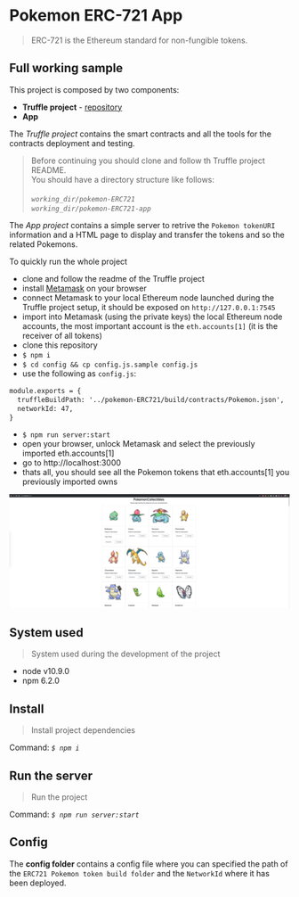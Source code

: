 # Pokemon ERC-721 App
> ERC-721 is the Ethereum standard for non-fungible tokens.

## Full working sample
This project is composed by two components:
- **Truffle project** - [repository](https://github.com/andreafspeziale/pokemon-ERC721)
- **App**

The *Truffle project* contains the smart contracts and all the tools for the contracts deployment and testing.

> Before continuing you should clone and follow th Truffle project README.<br>
> You should have a directory structure like follows:<br><br>
> *`working_dir/pokemon-ERC721`*<br>
> *`working_dir/pokemon-ERC721-app`*<br>

The *App project* contains a simple server to retrive the `Pokemon tokenURI` information and a HTML page to display and transfer the tokens and so the related Pokemons.

To quickly run the whole project
- clone and follow the readme of the Truffle project
- install [Metamask](https://metamask.io/) on your browser
- connect Metamask to your local Ethereum node launched during the Truffle project setup, it should be exposed on `http://127.0.0.1:7545`
- import into Metamask (using the private keys) the local Ethereum node accounts, the most important account is the `eth.accounts[1]` (it is the receiver of all tokens)
- clone this repository
- `$ npm i`
- `$ cd config && cp config.js.sample config.js`
- use the following as `config.js`: 
```
module.exports = {
  truffleBuildPath: '../pokemon-ERC721/build/contracts/Pokemon.json',
  networkId: 47,
}
```
- `$ npm run server:start`
- open your browser, unlock Metamask and select the previously imported eth.accounts[1]
- go to http://localhost:3000
- thats all, you should see all the Pokemon tokens that eth.accounts[1] you previously imported owns

![browser dapp sample](appscreen.png)

## System used
> System used during the development of the project
- node v10.9.0
- npm 6.2.0

## Install
> Install project dependencies

Command: *`$ npm i`*

## Run the server
> Run the project

Command: *`$ npm run server:start`*

## Config
The **config folder** contains a config file where you can specified the path of the `ERC721 Pokemon token build folder` and the `NetworkId` where it has been deployed.